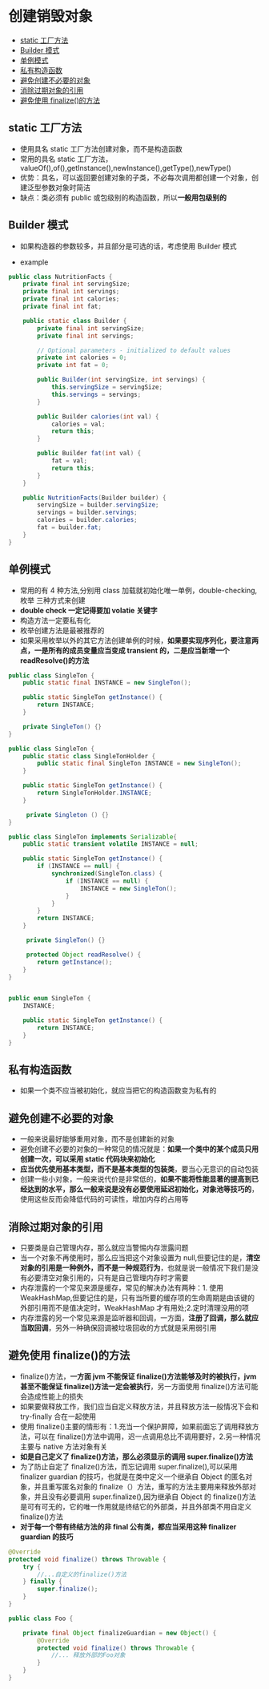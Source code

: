 # 创建销毁对象

-   [static 工厂方法](#static-工厂方法)
-   [Builder 模式](#builder模式)
-   [单例模式](#单例模式)
-   [私有构造函数](#私有构造函数)
-   [避免创建不必要的对象](#避免创建不必要的对象)
-   [消除过期对象的引用](#消除过期对象的引用)
-   [避免使用 finalize()的方法](#避免使用finalize的方法)

## static 工厂方法

-   使用具名 static 工厂方法创建对象，而不是构造函数
-   常用的具名 static 工厂方法，valueOf(),of(),getInstance(),newInstance(),getType(),newType()
-   优势：具名，可以返回要创建对象的子类，不必每次调用都创建一个对象，创建泛型参数对象时简洁
-   缺点：类必须有 public 或包级别的构造函数，所以**一般用包级别的**

## Builder 模式

-   如果构造器的参数较多，并且部分是可选的话，考虑使用 Builder 模式

-   example

```java
public class NutritionFacts {
    private final int servingSize;
    private final int servings;
    private final int calories;
    private final int fat;

    public static class Builder {
        private final int servingSize;
        private final int servings;

        // Optional parameters - initialized to default values
        private int calories = 0;
        private int fat = 0;

        public Builder(int servingSize, int servings) {
            this.servingSize = servingSize;
            this.servings = servings;
        }

        public Builder calories(int val) {
            calories = val;
            return this;
        }

        public Builder fat(int val) {
            fat = val;
            return this;
        }
    }

    public NutritionFacts(Builder builder) {
        servingSize = builder.servingSize;
        servings = builder.servings;
        calories = builder.calories;
        fat = builder.fat;
    }
}
```

## 单例模式

-   常用的有 4 种方法,分别用 class 加载就初始化唯一单例，double-checking,枚举 三种方式来创建
-   **double check 一定记得要加 volatie 关键字**
-   构造方法一定要私有化
-   枚举创建方法是最被推荐的
-   如果采用枚举以外的其它方法创建单例的时候，**如果要实现序列化，要注意两点，一是所有的成员变量应当变成 transient 的，二是应当新增一个 readResolve()的方法**

```java
public class SingleTon {
    public static final INSTANCE = new SingleTon();

    public static SingleTon getInstance() {
        return INSTANCE;
    }

    private SingleTon() {}
}
```

```java
public class SingleTon {
    public static class SingleTonHolder {
        public static final SingleTon INSTANCE = new SingleTon();
    }

    public static SingleTon getInstance() {
        return SingleTonHolder.INSTANCE;
    }

     private Singleton () {}
}

```

```java
public class SingleTon implements Serializable{
    public static transient volatile INSTANCE = null;

    public static SingleTon getInstance() {
        if (INSTANCE == null) {
            synchronized(SingleTon.class) {
                if (INSTANCE == null) {
                    INSTANCE = new SingleTon();
                }
            }
        }
        return INSTANCE;
    }

     private SingleTon() {}

     protected Object readResolve() {
        return getInstance();
    }
}
```

```java

public enum SingleTon {
    INSTANCE;

    public static SingleTon getInstance() {
        return INSTANCE;
    }
}
```

## 私有构造函数

-   如果一个类不应当被初始化，就应当把它的构造函数变为私有的

## 避免创建不必要的对象

-   一般来说最好能够重用对象，而不是创建新的对象
-   避免创建不必要的对象的一种常见的情况就是：**如果一个类中的某个成员只用创建一次，可以采用 static 代码块来初始化**
-   **应当优先使用基本类型，而不是基本类型的包装类**，要当心无意识的自动包装
-   创建一些小对象，一般来说代价是非常低的，**如果不能将性能显著的提高到已经达到的水平，那么一般来说是没有必要使用延迟初始化，对象池等技巧的**，使用这些反而会降低代码的可读性，增加内存的占用等

## 消除过期对象的引用

-   只要类是自己管理内存，那么就应当警惕内存泄露问题
-   当一个对象不再使用时，那么应当把这个对象设置为 null,但要记住的是，**清空对象的引用是一种例外，而不是一种规范行为**，也就是说一般情况下我们是没有必要清空对象引用的，只有是自己管理内存时才需要
-   内存泄露的一个常见来源是缓存，常见的解决办法有两种：1. 使用 WeakHashMap,但要记住的是，只有当所要的缓存项的生命周期是由该键的外部引用而不是值决定时，WeakHashMap 才有用处;2.定时清理没用的项
-   内存泄露的另一个常见来源是监听器和回调，一方面，**注册了回调，那么就应当取回调**，另外一种确保回调被垃圾回收的方式就是采用弱引用

## 避免使用 finalize()的方法

-   finalize()方法，**一方面 jvm 不能保证 finalize()方法能够及时的被执行，jvm 甚至不能保证 finalize()方法一定会被执行**，另一方面使用 finalize()方法可能会造成性能上的损失
-   如果要做释放工作，我们应当自定义释放方法，并且释放方法一般情况下会和 try-finally 合在一起使用
-   使用 finalize()主要的情形有：1.充当一个保护屏障，如果前面忘了调用释放方法，可以在 finalize()方法中调用，迟一点调用总比不调用要好，2.另一种情况主要与 native 方法对象有关
-   **如是自己定义了 finalize()方法，那么必须显示的调用 super.finalize()方法**
-   为了防止自定了 finalize()方法，而忘记调用 super.finalize(),可以采用 finalizer guardian 的技巧，也就是在类中定义一个继承自 Object 的匿名对象，并且重写匿名对象的 finalize（）方法，重写的方法主要用来释放外部对象，并且没有必要调用 super.finalize(),因为继承自 Object 的 finalize()方法是可有可无的，它的唯一作用就是终结它的外部类，并且外部类不用自定义 finalize()方法
-   **对于每一个带有终结方法的非 final 公有类，都应当采用这种 finalizer guardian 的技巧**

```java
@Override
protected void finalize() throws Throwable {
    try {
        //...自定义的finalize()方法
    } finally {
        super.finalize();
    }
}
```

```java
public class Foo {

    private final Object finalizeGuardian = new Object() {
        @Override
        protected void finalize() throws Throwable {
            //... 释放外部的Foo对象
        }
    }
}
```
